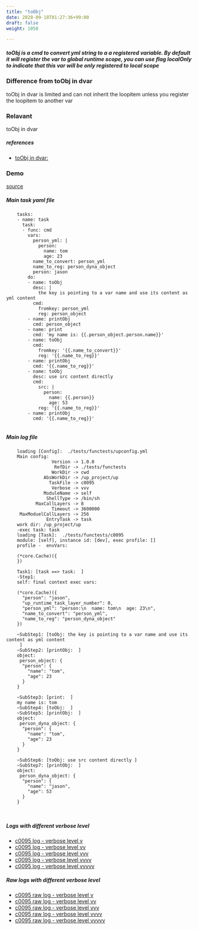 ```yaml
---
title: "toObj"
date: 2020-09-18T01:27:36+99:00
draft: false
weight: 1050

---
```


##### toObj is a cmd to convert yml string to a a registered variable. By default it will register the var to global runtime scope, you can use flag localOnly to indicate that this var will be only registered to local scope


### Difference from toObj in dvar


toObj in dvar is limited and can not inherit the loopitem unless you register the loopitem to another var











### Relavant


toObj in dvar









##### references
* [toObj in dvar:](../../object-oriented/c0074)


### Demo








[source](https://github.com/upcmd/up/blob/master/tests/functests/c0095.yml)

##### Main task yaml file
```
    tasks:
    - name: task
      task:
      - func: cmd
        vars:
          person_yml: |
            person:
              name: tom
              age: 23
          name_to_convert: person_yml
          name_to_reg: person_dyna_object
          person: jason
        do:
        - name: toObj
          desc: |
            the key is pointing to a var name and use its content as yml content
          cmd:
            fromkey: person_yml
            reg: person_object
        - name: printObj
          cmd: person_object
        - name: print
          cmd: 'my name is: {{.person_object.person.name}}'
        - name: toObj
          cmd:
            fromkey: '{{.name_to_convert}}'
            reg: '{{.name_to_reg}}'
        - name: printObj
          cmd: '{{.name_to_reg}}'
        - name: toObj
          desc: use src content directly
          cmd:
            src: |
              person:
                name: {{.person}}
                age: 53
            reg: '{{.name_to_reg}}'
        - name: printObj
          cmd: '{{.name_to_reg}}'
    
```
##### Main log file
```
    loading [Config]:  ./tests/functests/upconfig.yml
    Main config:
                 Version -> 1.0.0
                  RefDir -> ./tests/functests
                 WorkDir -> cwd
              AbsWorkDir -> /up_project/up
                TaskFile -> c0095
                 Verbose -> vvv
              ModuleName -> self
               ShellType -> /bin/sh
           MaxCallLayers -> 8
                 Timeout -> 3600000
     MaxModuelCallLayers -> 256
               EntryTask -> task
    work dir: /up_project/up
    -exec task: task
    loading [Task]:  ./tests/functests/c0095
    module: [self], instance id: [dev], exec profile: []
    profile -  envVars:
    
    (*core.Cache)({
    })
    
    Task1: [task ==> task:  ]
    -Step1:
    self: final context exec vars:
    
    (*core.Cache)({
      "person": "jason",
      "up_runtime_task_layer_number": 0,
      "person_yml": "person:\n  name: tom\n  age: 23\n",
      "name_to_convert": "person_yml",
      "name_to_reg": "person_dyna_object"
    })
    
    ~SubStep1: [toObj: the key is pointing to a var name and use its content as yml content
     ]
    ~SubStep2: [printObj:  ]
    object:
     person_object: {
      "person": {
        "name": "tom",
        "age": 23
      }
    }
    
    ~SubStep3: [print:  ]
    my name is: tom
    ~SubStep4: [toObj:  ]
    ~SubStep5: [printObj:  ]
    object:
     person_dyna_object: {
      "person": {
        "name": "tom",
        "age": 23
      }
    }
    
    ~SubStep6: [toObj: use src content directly ]
    ~SubStep7: [printObj:  ]
    object:
     person_dyna_object: {
      "person": {
        "name": "jason",
        "age": 53
      }
    }
    
    
```


##### Logs with different verbose level
* [c0095 log - verbose level v](../../logs/c0095_v)
* [c0095 log - verbose level vv](../../logs/c0095_vv)
* [c0095 log - verbose level vvv](../../logs/c0095_vvvv)
* [c0095 log - verbose level vvvv](../../logs/c0095_vvvv)
* [c0095 log - verbose level vvvvv](../../logs/c0095_vvvvv)

##### Raw logs with different verbose level
* [c0095 raw log - verbose level v](../../reflogs/c0095_v.log)
* [c0095 raw log - verbose level vv](../../reflogs/c0095_vv.log)
* [c0095 raw log - verbose level vvv](../../reflogs/c0095_vvv.log)
* [c0095 raw log - verbose level vvvv](../../reflogs/c0095_vvvv.log)
* [c0095 raw log - verbose level vvvvv](../../reflogs/c0095_vvvvv.log)







